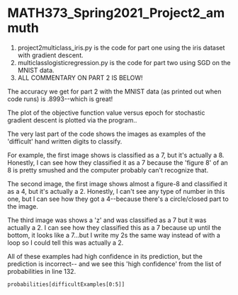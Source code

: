# MATH373_Spring2021_Project2_ammuth

1) project2multiclass_iris.py is the code for part one using the iris dataset with gradient descent.
2) multiclasslogisticregression.py is the code for part two using SGD on the MNIST data.
3) ALL COMMENTARY ON PART 2 IS BELOW!

  
The accuracy we get for part 2 with the MNIST data (as printed out when code runs) is .8993--which is great!

The plot of the objective function value versus epoch for stochastic gradient descent is plotted via the program..

The very last part of the code shows the images as examples of the 'difficult' hand written digits to classify.

For example, the first image shows is classified as a 7, but it's actually a 8. Honestly, I can see how they classified it as a 7 because the 'figure 8' of an 8 is pretty smushed and the computer probably can't recognize that.

The second image, the first image shows almost a figure-8 and classified it as a 4, but it's actually a 2. Honestly, I can't see any type of number in this one, but I can see how they got a 4--because there's a circle/closed part to the image.

The third image was shows a 'z' and was classified as a 7 but it was actually a 2. I can see how they classified this as a 7 because up until the bottom, it looks like a 7...but I write my 2s the same way instead of with a loop so I could tell this was actually a 2.


All of these examples had high confidence in its prediction, but the prediction is incorrect-- and we see this 'high confidence' from the list of probabilities in line 132.

    probabilities[difficultExamples[0:5]]
